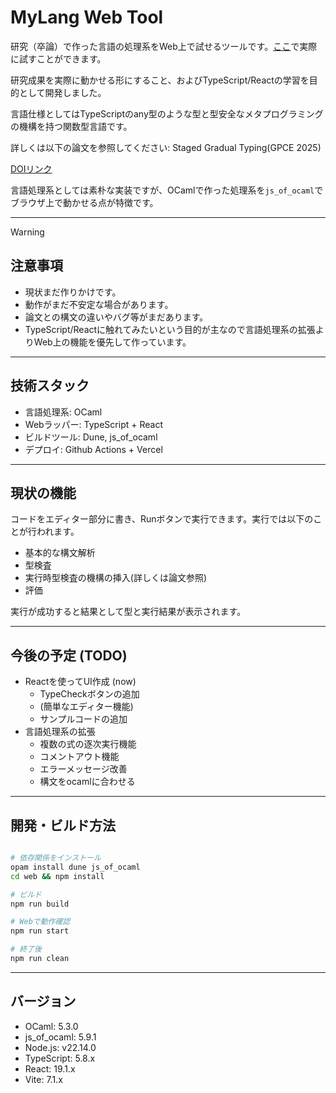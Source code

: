 # MyLang Web Tool

研究（卒論）で作った言語の処理系をWeb上で試せるツールです。[ここ](https://my-lang-app.vercel.app/)で実際に試すことができます。

研究成果を実際に動かせる形にすること、およびTypeScript/Reactの学習を目的として開発しました。

言語仕様としてはTypeScriptのany型のような型と型安全なメタプログラミングの機構を持つ関数型言語です。

詳しくは以下の論文を参照してください: Staged Gradual Typing(GPCE 2025)

[DOIリンク](https://dl.acm.org/doi/10.1145/3742876.3742880)  
 
言語処理系としては素朴な実装ですが、OCamlで作った処理系を`js_of_ocaml`でブラウザ上で動かせる点が特徴です。

---
> [!WARNING]
> ## 注意事項
> - 現状まだ作りかけです。
> - 動作がまだ不安定な場合があります。
> - 論文との構文の違いやバグ等がまだあります。
> - TypeScript/Reactに触れてみたいという目的が主なので言語処理系の拡張よりWeb上の機能を優先して作っています。


---

## 技術スタック
- 言語処理系: OCaml
- Webラッパー: TypeScript + React
- ビルドツール: Dune, js_of_ocaml
- デプロイ: Github Actions + Vercel

---

## 現状の機能
コードをエディター部分に書き、Runボタンで実行できます。実行では以下のことが行われます。
- 基本的な構文解析
- 型検査
- 実行時型検査の機構の挿入(詳しくは論文参照)
- 評価

実行が成功すると結果として型と実行結果が表示されます。

---

## 今後の予定 (TODO)
- Reactを使ってUI作成  (now)
  - TypeCheckボタンの追加
  - (簡単なエディター機能)
  - サンプルコードの追加
- 言語処理系の拡張
  - 複数の式の逐次実行機能
  - コメントアウト機能
  - エラーメッセージ改善
  - 構文をocamlに合わせる

---

## 開発・ビルド方法
```bash

# 依存関係をインストール
opam install dune js_of_ocaml
cd web && npm install

# ビルド
npm run build

# Webで動作確認
npm run start

# 終了後
npm run clean
```

---

## バージョン

- OCaml: 5.3.0
- js_of_ocaml: 5.9.1
- Node.js: v22.14.0
- TypeScript: 5.8.x
- React: 19.1.x
- Vite: 7.1.x

